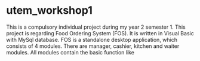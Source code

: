 # utem_workshop1

This is a compulsory individual project during my year 2 semester 1.
This project is regarding Food Ordering System (FOS). It is written in Visual Basic with MySql database.
FOS is a standalone desktop application, which consists of 4 modules. There are manager, cashier, kitchen and waiter modules.
All modules contain the basic function like 
